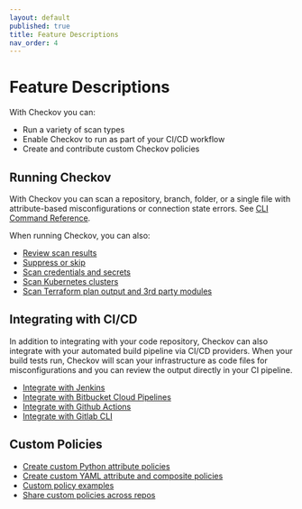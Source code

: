 ```yaml
---
layout: default
published: true
title: Feature Descriptions
nav_order: 4
---
```


# Feature Descriptions

With Checkov you can:

* Run a variety of scan types
* Enable Checkov to run as part of your CI/CD workflow
* Create and contribute custom Checkov policies

## Running Checkov

With Checkov you can scan a repository, branch, folder, or a single file with attribute-based misconfigurations or connection state errors. See [CLI Command Reference](https://www.checkov.io/2.Basics/CLI%20Command%20Reference.html).

When running Checkov, you can also:

* [Review scan results](https://www.checkov.io/2.Basics/Reviewing%20Scan%20Results.html)
* [Suppress or skip](https://www.checkov.io/2.Basics/Suppressing%20and%20Skipping%20Policies.html)
* [Scan credentials and secrets](https://www.checkov.io/2.Basics/Scanning%20Credentials%20and%20Secrets.html)
* [Scan Kubernetes clusters](https://www.checkov.io/4.Integrations/Kubernetes.html)
* [Scan Terraform plan output and 3rd party modules](https://www.checkov.io/4.Integrations/Terraform%20Scanning.html)

## Integrating with CI/CD
In addition to integrating with your code repository, Checkov can also integrate with your automated build pipeline via CI/CD providers. When your build tests run, Checkov will scan your infrastructure as code files for misconfigurations and you can review the output directly in your CI pipeline.

* [Integrate with Jenkins](https://www.checkov.io/4.Integrations/Jenkins.html)
* [Integrate with Bitbucket Cloud Pipelines](https://www.checkov.io/4.Integrations/Bitbucket%20Cloud%20Pipelines.html)
* [Integrate with Github Actions](https://www.checkov.io/4.Integrations/GitHub%20Actions.html)
* [Integrate with Gitlab CLI](https://www.checkov.io/4.Integrations/GitLab%20CLI.html)

## Custom Policies

* [Create custom Python attribute policies](https://www.checkov.io/3.Custom%20Policies/Python%20Custom%20Policies.html)
* [Create custom YAML attribute and composite policies](https://www.checkov.io/3.Custom%20Policies/YAML%20Custom%20Policies.html)
* [Custom policy examples](https://www.checkov.io/3.Custom%20Policies/Examples.html)
* [Share custom policies across repos](https://www.checkov.io/3.Custom%20Policies/Sharing%20Custom%20Policies.html)
